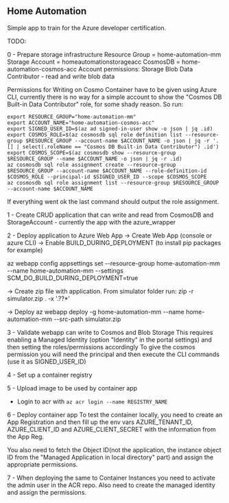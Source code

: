 ## Home Automation

Simple app to train for the Azure developer certification.

TODO:

0 - Prepare storage infrastructure
    Resource Group = home-automation-mm
    Storage Account = homeautomationstorageacc
    CosmosDB  = home-automation-cosmos-acc
    Account permissions:
        Storage Blob Data Contributor - read and write blob data

Permissions for Writing on Cosmo Container have to be given using Azure CLI, currently there is no way for a simple account to show the "Cosmos DB Built-in Data Contributor" role, for some shady reason. So run:

```
export RESOURCE_GROUP="home-automation-mm"
export ACCOUNT_NAME="home-automation-cosmos-acc"
export SIGNED_USER_ID=$(az ad signed-in-user show -o json | jq .id)
export COSMOS_ROLE=$(az cosmosdb sql role definition list --resource-group $RESOURCE_GROUP --account-name $ACCOUNT_NAME -o json | jq -r '.[] | select(.roleName == "Cosmos DB Built-in Data Contributor") .id')
export COSMOS_SCOPE=$(az cosmosdb show --resource-group $RESOURCE_GROUP --name $ACCOUNT_NAME -o json | jq -r .id)
az cosmosdb sql role assignment create --resource-group $RESOURCE_GROUP --account-name $ACCOUNT_NAME --role-definition-id $COSMOS_ROLE --principal-id $SIGNED_USER_ID --scope $COSMOS_SCOPE
az cosmosdb sql role assignment list --resource-group $RESOURCE_GROUP --account-name $ACCOUNT_NAME
```

If everything went ok the last command should output the role assignment.

1 - Create CRUD application that can write and read from CosmosDB and StorageAccount - currently the app with the azure_wrapper

2 - Deploy application to Azure Web App
-> Create Web App (console or azure CLI)
-> Enable BUILD_DURING_DEPLOYMENT (to install pip packages for example)

az webapp config appsettings set --resource-group home-automation-mm --name home-automation-mm --settings SCM_DO_BUILD_DURING_DEPLOYMENT=true

-> Create zip file with application. From simulator folder run:
zip -r simulator.zip . -x '.??*'

-> Deploy
az webapp deploy -g home-automation-mm --name home-automation-mm --src-path simulator.zip

3 - Validate webapp can write to Cosmos and Blob Storage
This requires enabling a Managed Identity (option "Identity" in the portal settings) and then setting the roles/permissions accordingly
To give the cosmos permission you will need the principal and then execute the CLI commands (use it as SIGNED_USER_ID)

4 - Set up a container registry

5 - Upload image to be used by container app
  * Login to acr with `az acr login --name REGISTRY_NAME`

6 - Deploy container app
To test the container locally, you need to create an App Registration and then fill up the env vars 
AZURE_TENANT_ID, AZURE_CLIENT_ID and AZURE_CLIENT_SECRET with the information from the App Reg.

You also need to fetch the Object ID(not the application, the instance object ID from the "Managed Application in local directory" part) and assign the appropriate permissions.

7 - When deploying the same to Container Instances you need to activate the admin user in the ACR repo. Also need to create the managed identity and assign the permissions.